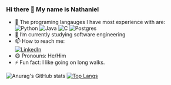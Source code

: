 ### Hi there 👋 My name is Nathaniel

* 🔭 The programing langauges I have most experience with are:  
![Python](https://img.shields.io/badge/python-3670A0?style=for-the-badge&logo=python&logoColor=ffdd54)
![Java](https://img.shields.io/badge/java-%23ED8B00.svg?style=for-the-badge&logo=java&logoColor=white)
![C](https://img.shields.io/badge/c-%2300599C.svg?style=for-the-badge&logo=c&logoColor=white)
![Postgres](https://img.shields.io/badge/postgres-%23316192.svg?style=for-the-badge&logo=postgresql&logoColor=white)
* 🌱 I’m currently studying software engineering
* 📫 How to reach me:  
[![LinkedIn](https://img.shields.io/badge/linkedin-%230077B5.svg?style=for-the-badge&logo=linkedin&logoColor=white)](https://www.linkedin.com/in/nathanielmendez1)
* 😄 Pronouns: He/Him
* ⚡ Fun fact: I like going on long walks.

![Anurag's GitHub stats](https://github-readme-stats.vercel.app/api?username=nathanielmendez&show_icons=true&theme=dark)
[![Top Langs](https://github-readme-stats.vercel.app/api/top-langs/?username=nathanielmendez&show=compact)](https://github.com/anuraghazra/github-readme-stats)
